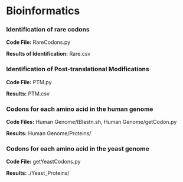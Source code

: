 # Bioinformatics
### Identification of rare codons

__Code File:__ RareCodons.py

__Results of Identification:__ Rare.csv

### Identification of Post-translational Modifications

__Code File:__ PTM.py

__Results:__ PTM.csv

### Codons for each amino acid in the human genome

__Code Files:__ Human Genome/tBlastn.sh, Human Genome/getCodon.py

__Results:__ Human Genome/Proteins/

### Codons for each amino acid in the yeast genome

__Code File:__ getYeastCodons.py

__Results:__ ./Yeast_Proteins/
